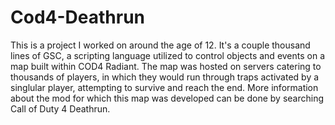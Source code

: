 # Cod4-Deathrun

This is a project I worked on around the age of 12. It's a couple thousand lines of GSC, a scripting language utilized to control objects and events on a map built within COD4 Radiant.
The map was hosted on servers catering to thousands of players, in which they would run through traps activated by a singlular player, attempting to survive and reach the end. 
More information about the mod for which this map was developed can be done by searching Call of Duty 4 Deathrun.
